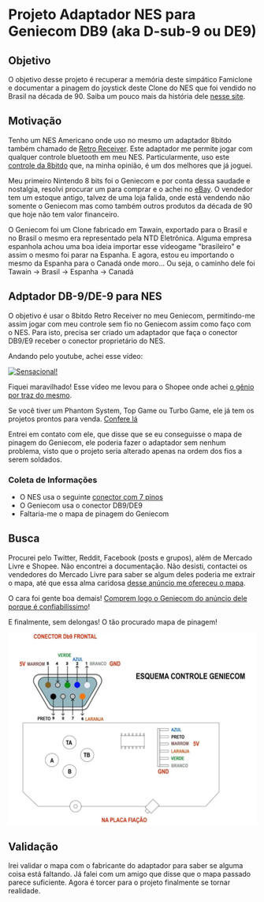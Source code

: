 # Projeto Adaptador NES para Geniecom DB9 (aka D-sub-9 ou DE9)

## Objetivo

O objetivo desse projeto é recuperar a memória deste simpático Famiclone e documentar a pinagem do joystick deste Clone do NES que foi vendido no Brasil na década de 90. 
Saiba um pouco mais da história dele [nesse site](https://bojoga.com.br/acervo/consoles-de-mesa/geracao-3/geniecom/).

## Motivação

Tenho um NES Americano onde uso no mesmo um adaptador 8bitdo também chamado de [Retro Receiver](https://www.8bitdo.com/retro-receiver-nes/). 
Este adaptador me permite jogar com qualquer controle bluetooth em meu NES. Particularmente, uso este [controle da 8bitdo](https://www.8bitdo.com/pro2/#Transparent) que, na minha opinião, é um dos melhores que já joguei.

Meu primeiro Nintendo 8 bits foi o Geniecom e por conta dessa saudade e nostalgia, resolvi procurar um para comprar e o achei no [eBay](https://www.ebay.com/itm/134259354667).
O vendedor tem um estoque antigo, talvez de uma loja falida, onde está vendendo não somente o Geniecom mas como também outros produtos da década de 90 que hoje não tem valor financeiro.

O Geniecom foi um Clone fabricado em Tawain, exportado para o Brasil e no Brasil o mesmo era representado pela NTD Eletrônica. Alguma empresa espanhola achou uma boa ideia importar esse vídeogame "brasileiro" e assim o mesmo foi parar na Espanha. E agora, estou eu importando o mesmo da Espanha para o Canadá onde moro... Ou seja, o caminho dele foi Tawain -> Brasil -> Espanha -> Canadá

## Adptador DB-9/DE-9 para NES

O objetivo é usar o 8bitdo Retro Receiver no meu Geniecom, permitindo-me assim jogar com meu controle sem fio no Geniecom assim como faço com o NES.
Para isto, precisa ser criado um adaptador que faça o conector DB9/E9 receber o conector proprietário do NES.

Andando pelo youtube, achei esse vídeo:

[![Sensacional!](https://img.youtube.com/vi/fYj5p7F7-cc/hqdefault.jpg)](https://youtu.be/fYj5p7F7-cc)


Fiquei maravilhado! Esse vídeo me levou para o Shopee onde achei [o gênio por traz do mesmo](https://shopee.com.br/Controle-Nes-8-Bits-Adapter-Para-Jogar-No-Turbo-Game-Phamtom-i.303516671.12405585571?xptdk=4372ea12-6468-4091-833f-f64e535032ac).

Se você tiver um Phantom System, Top Game ou Turbo Game, ele já tem os projetos prontos para venda. [Confere lá](https://shopee.com.br/Controle-Nes-8-Bits-Adapter-Para-Jogar-No-Turbo-Game-Phamtom-i.303516671.12405585571?xptdk=4372ea12-6468-4091-833f-f64e535032ac)

Entrei em contato com ele, que disse que se eu conseguisse o mapa de pinagem do Geniecom, ele poderia fazer o adaptador sem nenhum problema, visto que o projeto seria alterado apenas na ordem dos fios a serem soldados.

### Coleta de Informações

* O NES usa o seguinte [conector com 7 pinos](https://www.nesdev.org/wiki/Controller_port_pinout)
* O Geniecom usa o conector DB9/DE9
* Faltaria-me o mapa de pinagem do Geniecom

## Busca

Procurei pelo Twitter, Reddit, Facebook (posts e grupos), além de Mercado Livre e Shopee. Não encontrei a documentação.
Não desisti, contactei os vendedores do Mercado Livre para saber se algum deles poderia me extrair o mapa, até que essa alma caridosa [desse anúncio me ofereceu o mapa](https://produto.mercadolivre.com.br/MLB-2143952783-geniecom-clone-nes-_JM).

O cara foi gente boa demais! [Comprem logo o Geniecom do anúncio dele porque é confiabilíssimo](https://produto.mercadolivre.com.br/MLB-2143952783-geniecom-clone-nes-_JM)!

E finalmente, sem delongas! O tão procurado mapa de pinagem!

![Mapa Pinagem do Geniecom](https://github.com/robertofelix/geniecom/blob/main/Geniecom%20DB9%20pinout.png)

## Validação

Irei validar o mapa com o fabricante do adaptador para saber se alguma coisa está faltando. Já falei com um amigo que disse que o mapa passado parece suficiente. Agora é torcer para o projeto finalmente se tornar realidade.


